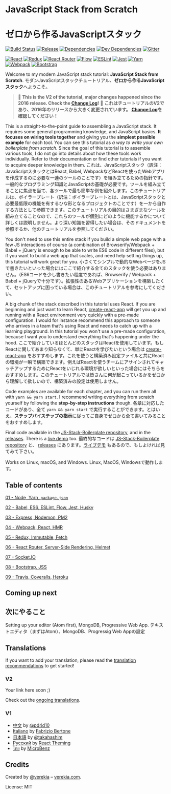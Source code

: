 # JavaScript Stack from Scratch
# ゼロから作るJavaScriptスタック

[![Build Status](https://travis-ci.org/verekia/js-stack-from-scratch.svg?branch=master)](https://travis-ci.org/verekia/js-stack-from-scratch)
[![Release](https://img.shields.io/github/release/verekia/js-stack-from-scratch.svg?style=flat-square)](https://github.com/verekia/js-stack-from-scratch/releases)
[![Dependencies](https://img.shields.io/david/verekia/js-stack-boilerplate.svg?style=flat-square)](https://david-dm.org/verekia/js-stack-boilerplate)
[![Dev Dependencies](https://img.shields.io/david/dev/verekia/js-stack-boilerplate.svg?style=flat-square)](https://david-dm.org/verekia/js-stack-boilerplate?type=dev)
[![Gitter](https://img.shields.io/gitter/room/js-stack-from-scratch/Lobby.svg?style=flat-square)](https://gitter.im/js-stack-from-scratch/)

[![React](/img/react-padded-90.png)](https://facebook.github.io/react/)
[![Redux](/img/redux-padded-90.png)](http://redux.js.org/)
[![React Router](/img/react-router-padded-90.png)](https://github.com/ReactTraining/react-router)
[![Flow](/img/flow-padded-90.png)](https://flowtype.org/)
[![ESLint](/img/eslint-padded-90.png)](http://eslint.org/)
[![Jest](/img/jest-padded-90.png)](https://facebook.github.io/jest/)
[![Yarn](/img/yarn-padded-90.png)](https://yarnpkg.com/)
[![Webpack](/img/webpack-padded-90.png)](https://webpack.github.io/)
[![Bootstrap](/img/bootstrap-padded-90.png)](http://getbootstrap.com/)

Welcome to my modern JavaScript stack tutorial: **JavaScript Stack from Scratch**.
モダンJavaScriptスタックチュートリアル、**ゼロから作るJavaScriptスタック**へようこそ。

> 🎉 **This is the V2 of the tutorial, major changes happened since the 2016 release. Check the [Change Log](/CHANGELOG.md)!**
> 🎉 **これはチュートリアルのV2であり、2016年のリリースから大きく変更されています。 [Change Log](/CHANGELOG.md)を確認してください！**

This is a straight-to-the-point guide to assembling a JavaScript stack. It requires some general programming knowledge, and JavaScript basics. **It focuses on wiring tools together** and giving you the **simplest possible example** for each tool. You can see this tutorial as *a way to write your own boilerplate from scratch*. Since the goal of this tutorial is to assemble various tools, I do not go into details about how these tools work individually. Refer to their documentation or find other tutorials if you want to acquire deeper knowledge in them.
これは、JavaScriptスタック（訳注：JavaScriptスタックとはReact, Babel, WebpackなどReactを使ったWebアプリを作成するのに必要な一連のツールのことです）を組み立てるための指針です。一般的なプログラミング知識とJavaScriptの基礎が必要です。ツールを組み立てることに焦点を当て、各ツールで最も簡単な例を紹介します。このチュートリアルは、ボイラープレート（訳注：ボイラープレートとは、JavaScriptスタックと必要最低限の機能を有するひな形となるプロジェクトのことです）を一から自作する方法として参照できます。このチュートリアルの目的はさまざまなツールを組み立てることなので、これらのツールが個別にどのように機能するかについて詳しくは説明しません。より深い知識を習得したい場合は、そのドキュメントを参照するか、他のチュートリアルを参照してください。

You don't need to use this entire stack if you build a simple web page with a few JS interactions of course (a combination of Browserify/Webpack + Babel + jQuery is enough to be able to write ES6 code in different files), but if you want to build a web app that scales, and need help setting things up, this tutorial will work great for you.
小さくてシンプルで動的なWebページをJSで書きたいといった場合にはここで紹介する全てのスタックを使う必要はありません。（ES6コードを少し書きたい程度であれば、Browserify / Webpack + Babel + jQueryで十分です）。拡張性のあるWebアプリケーションを構築したくて、セットアップに困っている場合は、このチュートリアルを参考にしてください。

A big chunk of the stack described in this tutorial uses React. If you are beginning and just want to learn React, [create-react-app](https://github.com/facebookincubator/create-react-app) will get you up and running with a React environment very quickly with a pre-made configuration. I would for instance recommend this approach to someone who arrives in a team that's using React and needs to catch up with a learning playground. In this tutorial you won't use a pre-made configuration, because I want you to understand everything that's happening under the hood.
ここで紹介しているほとんどのスタックはReactを使用しています。もしReactに関してあまり知らなくて、単にReactを学びたいという場合は [create-react-app](https://github.com/facebookincubator/create-react-app) をおすすめします。これを使うと構築済み設定ファイルと共にReactの環境が一瞬で構築できます。例えばReactを使うチームにアサインされてキャッチアップするためにReactをいじれる環境が欲しいといった場合にはそちらをおすすめします。このチュートリアルでは皆さんに何が起こっているかをゼロから理解して欲しいので、構築済みの設定は使用しません。

Code examples are available for each chapter, and you can run them all with `yarn && yarn start`. I recommend writing everything from scratch yourself by following the **step-by-step instructions** though.
各章に対応したコードがあり、全て `yarn && yarn start` で実行することができます。とはいえ、**ステップバイステップの指示**に従ってご自身でゼロから全て書いてみることをおすすめします。

Final code available in the [JS-Stack-Boilerplate repository](https://github.com/verekia/js-stack-boilerplate), and in the [releases](https://github.com/verekia/js-stack-from-scratch/releases). There is a [live demo](https://js-stack.herokuapp.com/) too.
最終的なコードは [JS-Stack-Boilerplate repository](https://github.com/verekia/js-stack-boilerplate) と、 [releases](https://github.com/verekia/js-stack-from-scratch/releases) にあります。[ライブデモ](https://js-stack.herokuapp.com/) もあるので、もしよければ見てみて下さい。

Works on Linux, macOS, and Windows.
Linux, MacOS, Windowsで動作します。

## Table of contents

[01 - Node, Yarn, `package.json`](/tutorial/01-node-yarn-package-json.md#readme)

[02 - Babel, ES6, ESLint, Flow, Jest, Husky](/tutorial/02-babel-es6-eslint-flow-jest-husky.md#readme)

[03 - Express, Nodemon, PM2](/tutorial/03-express-nodemon-pm2.md#readme)

[04 - Webpack, React, HMR](/tutorial/04-webpack-react-hmr.md#readme)

[05 - Redux, Immutable, Fetch](/tutorial/05-redux-immutable-fetch.md#readme)

[06 - React Router, Server-Side Rendering, Helmet](/tutorial/06-react-router-ssr-helmet.md#readme)

[07 - Socket.IO](/tutorial/07-socket-io.md#readme)

[08 - Bootstrap, JSS](/tutorial/08-bootstrap-jss.md#readme)

[09 - Travis, Coveralls, Heroku](/tutorial/09-travis-coveralls-heroku.md#readme)

## Coming up next
## 次にやること

Setting up your editor (Atom first), MongoDB, Progressive Web App.
テキストエディタ（まずはAtom）、MongoDB、Progressig Web Appの設定

## Translations

If you want to add your translation, please read the [translation recommendations](/how-to-translate.md) to get started!

### V2

Your link here soon ;)

Check out the [ongoing translations](https://github.com/verekia/js-stack-from-scratch/issues/147).

### V1

- [中文](https://github.com/pd4d10/js-stack-from-scratch) by [@pd4d10](http://github.com/pd4d10)
- [Italiano](https://github.com/fbertone/js-stack-from-scratch) by [Fabrizio Bertone](https://github.com/fbertone)
- [日本語](https://github.com/takahashim/js-stack-from-scratch) by [@takahashim](https://github.com/takahashim)
- [Русский](https://github.com/UsulPro/js-stack-from-scratch) by [React Theming](https://github.com/sm-react/react-theming)
- [ไทย](https://github.com/MicroBenz/js-stack-from-scratch) by [MicroBenz](https://github.com/MicroBenz)

## Credits

Created by [@verekia](https://twitter.com/verekia) – [verekia.com](http://verekia.com/).

License: MIT
